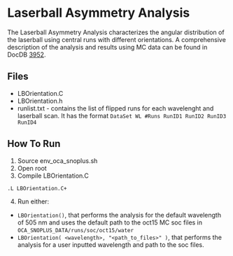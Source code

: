Laserball Asymmetry Analysis
=====================

The Laserball Asymmetry Analysis characterizes the angular distribution of the laserball using central runs with different orientations. A comprehensive description of the analysis and results using MC data can be found in DocDB [3952](https://www.snolab.ca/snoplus/private/DocDB/cgi/ShowDocument?docid=3952).

Files
---------------------

* LBOrientation.C
* LBOrientation.h
* runlist.txt - contains the list of flipped runs for each wavelenght and laserball scan. It has the format `DataSet WL #Runs RunID1 RunID2 RunID3 RunID4`

How To Run
--------------------

1) Source env_oca_snoplus.sh
2) Open root
3) Compile LBOrientation.C

  `.L LBOrientation.C+`

4) Run either:
  - `LBOrientation()`, that performs the analysis for the default wavelength of 505 nm and uses the default path to the oct15 MC soc files in `OCA_SNOPLUS_DATA/runs/soc/oct15/water`
  - `LBOrientation( <wavelength>, "<path_to_files>" )`, that performs the analysis for a user inputted wavelength and path to the soc files.
